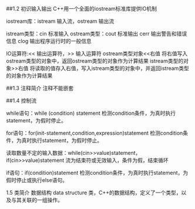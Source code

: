 ##1.2 初识输入输出
C++用一个全面的iostream标准库提供IO机制

iostream库：istream 输入流，ostream 输出流

istream类型：cin  标准输入
ostream类型：cout 标准输出
             cerr 输出警告和错误信息
             clog 输出程序运行时的一般信息

IO运算符:<< 输出运算符，>> 输入运算符
ostream类型对象<<右值
将右值写入ostream类型的对象中，返回ostream类型的对象作为计算结果
istream类型的对象>>右值
将读取的值存入右值，写入istream类型的对象中，并返回istream类型的对象作为计算结果

##1.3 注释简介
注释不能嵌套

##1.4 控制流

while语句：while (condition) statement
检测condition条件，为真时执行statement，为假时停止。

for语句：for(init-statement,condition,expression)statement
检测condition条件，为真时执行statement，为假时停止。

读取数量不定的输入数据：while(cin>>value)statement，if(cin>>value)statement
流为结束符或无效输入，条件为假，结束循环

if语句：if(condition)statement
检测condition条件，为真时执行statement，为假时停止或执行else语句。

1.5 类简介
数据结构 data structure
类，C++的数据结构，定义了一个类型，以及与其关联的一组操作。





